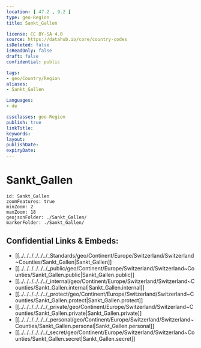 ```yaml
---
location: [ 47.2 , 9.2 ] 
type: geo-Region
title: Sankt_Gallen

license: CC BY-SA 4.0
source: https://datahub.io/core/country-codes
isDeleted: false
isReadOnly: false
draft: false
confidential: public

tags:
- geo/Country/Region
aliases:
- Sankt_Gallen

Languages:
- de

cssclasses: geo-Region
publish: true
linkTitle: 
keywords: 
layout: 
publishDate: 
expiryDate: 
---
```


# Sankt_Gallen

```leaflet
id: Sankt_Gallen
zoomFeatures: true 
minZoom: 2 
maxZoom: 18
geojsonFolder: ./Sankt_Gallen/
markerFolder: ./Sankt_Gallen/
```


## Confidential Links & Embeds: 
- [[../../../../../../_Standards/geo/Continent/Europe/Switzerland/Switzerland~Counties/Sankt_Gallen|Sankt_Gallen]] 
- [[../../../../../../_public/geo/Continent/Europe/Switzerland/Switzerland~Counties/Sankt_Gallen.public|Sankt_Gallen.public]] 
- [[../../../../../../_internal/geo/Continent/Europe/Switzerland/Switzerland~Counties/Sankt_Gallen.internal|Sankt_Gallen.internal]] 
- [[../../../../../../_protect/geo/Continent/Europe/Switzerland/Switzerland~Counties/Sankt_Gallen.protect|Sankt_Gallen.protect]] 
- [[../../../../../../_private/geo/Continent/Europe/Switzerland/Switzerland~Counties/Sankt_Gallen.private|Sankt_Gallen.private]] 
- [[../../../../../../_personal/geo/Continent/Europe/Switzerland/Switzerland~Counties/Sankt_Gallen.personal|Sankt_Gallen.personal]] 
- [[../../../../../../_secret/geo/Continent/Europe/Switzerland/Switzerland~Counties/Sankt_Gallen.secret|Sankt_Gallen.secret]] 

